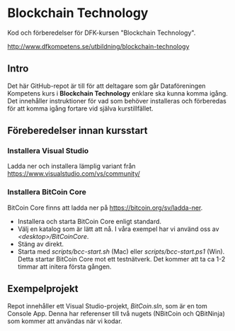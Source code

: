 # Blockchain Technology

Kod och förberedelser för DFK-kursen "Blockchain Technology".

http://www.dfkompetens.se/utbildning/blockchain-technology

## Intro

Det här GitHub-repot är till för att deltagare som går Dataföreningen Kompetens kurs i __Blockchain Technology__ enklare
ska kunna komma igång. Det innehåller instruktioner för vad som behöver installeras och förberedas för att komma igång
fortare vid själva kurstillfället.

## Föreberedelser innan kursstart

### Installera Visual Studio

Ladda ner och installera lämplig variant från https://www.visualstudio.com/vs/community/

### Installera BitCoin Core

BitCoin Core finns att ladda ner på https://bitcoin.org/sv/ladda-ner.
* Installera och starta BitCoin Core enligt standard.
* Välj en katalog som är lätt att nå. I våra exempel har vi använd oss av _&lt;desktop&gt;/BitCoinCore_.
* Stäng av direkt.
* Starta med _scripts/bcc-start.sh_ (Mac) eller _scripts/bcc-start.ps1_ (Win). Detta startar BitCoin Core mot ett testnätverk. Det kommer att
  ta ca 1-2 timmar att initera första gången.

## Exempelprojekt

Repot innehåller ett Visual Studio-projekt, _BitCoin.sln_, som är en tom Console App. Denna har referenser till två nugets (NBitCoin och QBitNinja) 
som kommer att användas när vi kodar.